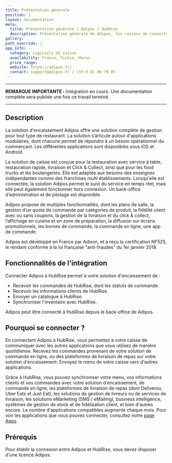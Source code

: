 ```yaml
---
title: Présentation générale
position: 1
layout: documentation
meta:
  title: Présentation générale | Adipos | HubRise
  description: Présentation générale de Adipos, les raisons de connecter votre caisse à HubRise et les fonctionnalités de l'intégration avec HubRise. Interconnecté vos applicatifs.
gallery:
path_override: /
app_info:
  category: Logiciels de caisse
  availability: France, Turkie, Maroc
  price_range:
  website: https://adipos.fr/
  contact: support@adipos.fr / +33 9 81 06 79 05
---
```


---

**REMARQUE IMPORTANTE :** Intégration en cours. Une documentation complète sera publiée une fois ce travail terminé.

---

## Description

La solution d'encaissement Adipos offre une solution complète de gestion pour tout type de restaurant. La solution s’articule autour d'applications modulaires, dont chacune permet de répondre à un besoin opérationnel du commerçant. Les différentes applications sont disponibles sous iOS et Android.

La solution de caisse est conçue pour la restauration avec service à table, restauration rapide, livraison et Click & Collect, ainsi que pour les food trucks et les boulangeries. Elle est adaptée aux besoins des enseignes indépendantes comme des franchises multi établissements. Lorsqu'elle est connectée, la solution Adipos permet le suivi du service en temps réel, mais elle peut également fonctionner hors connexion. Un back-office d’administration et de pilotage est disponible.

Adipos propose de multiples fonctionnalités, dont les plans de salle, la gestion d’un quota de commande par catégories de produit, la fidélité client avec ou sans coupons, la gestion de la livraison et du click & collect, l’affichage en cuisine et en zone de préparation, la diffusion sur écrans promotionnels, les bornes de commande, la commande en ligne, une app de commande.

Adipos est développé en France par Adixon, et a reçu la certification NF525, le rendant conforme à la loi française "anti-fraudes" du 1er janvier 2018.

## Fonctionnalités de l'intégration

Connecter Adipos à HubRise permet à votre solution d'encaissement de :

- Recevoir les commandes de HubRise, dont les statuts de commande.
- Recevoir les informations clients de HubRise.
- Envoyer un catalogue à HubRise.
- Synchroniser l'inventaire avec HubRise.

Adipos peut être connecté à HubRise depuis le back-office de Adipos.

## Pourquoi se connecter ?

En connectant Adipos à HubRise, vous permettez à votre caisse de communiquer avec les autres applications que vous utilisez de manière quotidienne. Recevez les commandes provenant de votre solution de commande en ligne, ou des plateformes de livraison de repas sur votre solution d'encaissement. Envoyez le menu de votre caisse vers d'autres applications.

Grâce à HubRise, vous pouvez synchroniser votre menu, vos informations clients et vos commandes avec votre solution d'encaissement, de commande en ligne, les plateformes de livraison de repas (dont Deliveroo, Uber Eats et Just Eat), les solutions de gestion de livreurs ou de services de livraison, les solutions eMarketing (SMS / eMailing), business intelligence, systèmes de gestion de stock et de fidélisation client, et bien d'autres encore. Le nombre d'applications compatibles augmente chaque mois. Pour voir les applications que vous pouvez connecter, consultez notre [page Apps](/apps).

## Prérequis

Pour établir la connexion entre Adipos et HubRise, vous devez disposer d'une licence Adipos.

